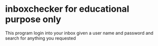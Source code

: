 # inboxchecker for educational purpose only
This program login into your inbox given a user name and password and search for anything you requested
